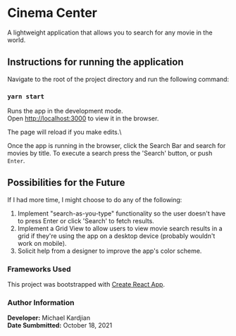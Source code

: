 # Cinema Center

A lightweight application that allows you to search for any movie in the world.

## Instructions for running the application

Navigate to the root of the project directory and run the following command:

### `yarn start`

Runs the app in the development mode.\
Open [http://localhost:3000](http://localhost:3000) to view it in the browser.

The page will reload if you make edits.\

Once the app is running in the browser, click the Search Bar and search for movies by title. To execute a search press the 'Search' button, or push `Enter`.

## Possibilities for the Future

If I had more time, I might choose to do any of the following:
1. Implement "search-as-you-type" functionality so the user doesn't have to press Enter or click 'Search' to fetch results.
2. Implement a Grid View to allow users to view movie search results in a grid if they're using the app on a desktop device (probably wouldn't work on mobile).
3. Solicit help from a designer to improve the app's color scheme.


### Frameworks Used

This project was bootstrapped with [Create React App](https://github.com/facebook/create-react-app).

### Author Information

**Developer:** Michael Kardjian\
**Date Sumbmitted:** October 18, 2021